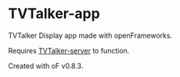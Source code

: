 TVTalker-app
============

TVTalker Display app made with openFrameworks. 

Requires [TVTalker-server](https://github.com/brannondorsey/tvtalker) to function.

Created with oF v0.8.3.
